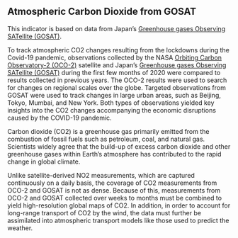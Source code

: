 ## Atmospheric Carbon Dioxide from GOSAT

 This indicator is based on data from Japan’s [Greenhouse gases Observing SATellite (GOSAT)](https://www.eorc.jaxa.jp/GOSAT/index.html).

To track atmospheric CO2 changes resulting from the lockdowns during the Covid-19 pandemic, observations collected by the NASA [Orbiting Carbon Observatory-2 (OCO-2)](https://oco.jpl.nasa.gov/) satellite and Japan’s [Greenhouse gases Observing SATellite (GOSAT)](https://www.eorc.jaxa.jp/GOSAT/index.html) during the first few months of 2020 were compared to results collected in previous years. The OCO-2 results were used to search for changes on regional scales over the globe. Targeted observations from GOSAT were used to track changes in large urban areas, such as Beijing, Tokyo, Mumbai, and New York. Both types of observations yielded key insights into the CO2 changes accompanying the economic disruptions caused by the COVID-19 pandemic.

Carbon dioxide (CO2) is a greenhouse gas primarily emitted from the combustion of fossil fuels such as petroleum, coal, and natural gas. Scientists widely agree that the build-up of excess carbon dioxide and other greenhouse gases within Earth’s atmosphere has contributed to the rapid change in global climate.

Unlike satellite-derived NO2 measurements, which are captured continuously on a daily basis, the coverage of CO2 measurements from OCO-2 and GOSAT is not as dense. Because of this, measurements from OCO-2 and GOSAT collected over weeks to months must be combined to yield high-resolution global maps of CO2. In addition, in order to account for long-range transport of CO2 by the wind, the data must further be assimilated into atmospheric transport models like those used to predict the weather.
